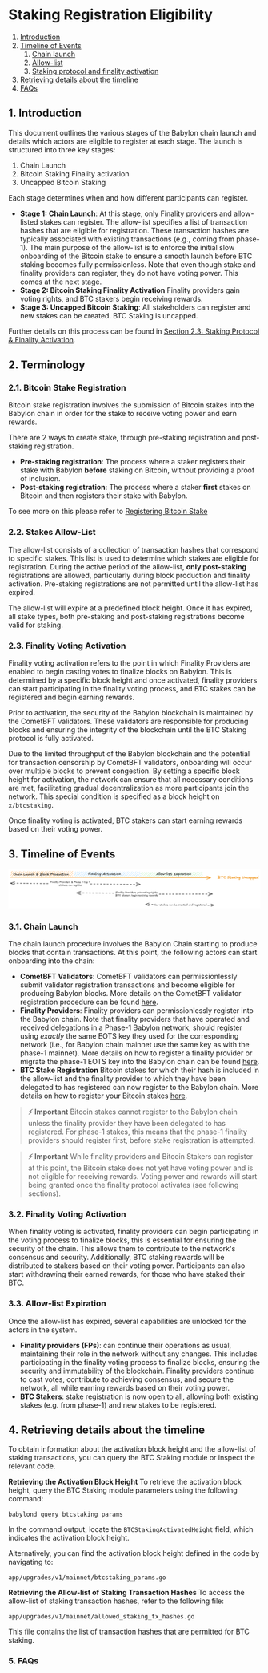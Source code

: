 # Staking Registration Eligibility

1. [Introduction](#1-introduction)
2. [Timeline of Events](#2-timeline-of-events)
    1. [Chain launch](#21-chain-launch)
    2. [Allow-list](#22-allow-list)
    3. [Staking protocol and finality activation](#23-staking-protocol-and-finality-activation)
3. [Retrieving details about the timeline](#3-retrieving-details-about-the-timeline)
4. [FAQs](#4-faqs)

## 1. Introduction

This document outlines the various stages of the Babylon chain launch
and details which actors are eligible to register at each stage.
The launch is structured into three key stages:

1. Chain Launch
2. Bitcoin Staking Finality activation
3. Uncapped Bitcoin Staking
<!-- todo improve the name of stage 3 -->

Each stage determines when and how different participants can register.
* **Stage 1: Chain Launch**: At this stage, only
  Finality providers and allow-listed stakes can register.
  The allow-list specifies a list of transaction hashes that
  are eligible for registration. These transaction hashes are
  typically associated with existing transactions (e.g., coming from phase-1).
  The main purpose of the allow-list is to enforce the initial slow onboarding
  of the Bitcoin stake to ensure a smooth launch before BTC staking
  becomes fully permissionless.
  Note that even though stake and finality providers can register,
  they do not have voting power. This comes at the next stage.
* **Stage 2: Bitcoin Staking Finality Activation** Finality providers gain
  voting rights, and BTC stakers begin receiving rewards.
* **Stage 3: Uncapped Bitcoin Staking**: All stakeholders can register and new
  stakes can be created. BTC Staking is uncapped.

Further details on this process can be found
in [Section 2.3: Staking Protocol & Finality Activation](#23-staking-protocol-and-finality-activation).

## 2. Terminology

### 2.1. Bitcoin Stake Registration

Bitcoin stake registration involves the submission of
Bitcoin stakes into the Babylon chain in order for the stake
to receive voting power and earn rewards.

There are 2 ways to create stake, through pre-staking registration and
post-staking registration.

* **Pre-staking registration**: The process where a staker registers their
    stake with Babylon **before** staking on Bitcoin, without providing a proof
    of inclusion.
* **Post-staking registration**: The process where a staker **first** stakes on
    Bitcoin and then registers their stake with Babylon.

To see more on this please refer to [Registering Bitcoin Stake](../../../docs/register-bitcoin-stake.md)

### 2.2. Stakes Allow-List

The allow-list consists of a collection of transaction hashes that correspond
to specific stakes. This list is used to determine which stakes are eligible
for registration. During the active period of the allow-list, **only post-staking**
registrations are allowed, particularly during block production and finality
activation. Pre-staking registrations are not permitted until the allow-list
has expired.

The allow-list will expire at a predefined block height. Once it has expired,
all stake types, both pre-staking and post-staking registrations become
valid for staking.

### 2.3. Finality Voting Activation

Finality voting activation refers to the point in which Finality Providers
are enabled to begin casting votes to finalize blocks on Babylon.
This is determined by a specific block height and once activated, finality
providers can start participating in the finality voting process, and BTC
stakes can be registered and begin earning rewards.

Prior to activation, the security of the Babylon blockchain is maintained by the
CometBFT validators. These validators are responsible for producing blocks and
ensuring the integrity of the blockchain until the BTC Staking protocol is
fully activated.

Due to the limited throughput of the Babylon blockchain and the potential for
transaction censorship by CometBFT validators, onboarding will occur over
multiple blocks to prevent congestion. By setting a specific block height for
activation, the network can ensure that all necessary conditions are met,
facilitating gradual decentralization as more participants join the network.
This special condition is specified as a block height on `x/btcstaking`.

Once finality voting is activated, BTC stakers can start earning rewards
based on their voting power.

## 3. Timeline of Events

![Staking Timeline](./static/stakingtimeline.png)

### 3.1. Chain Launch

The chain launch procedure involves the Babylon Chain
starting to produce blocks that contain transactions.
At this point, the following actors can start onboarding
into the chain:
* **CometBFT Validators**: CometBFT validators can permissionlessly
  submit validator registration transactions and become eligible
  for producing Babylon blocks. More details on the CometBFT
  validator registration procedure can be found [here](../../../x/epoching).
* **Finality Providers**: Finality providers can permissionlessly
  register into the Babylon chain. Note that finality providers
  that have operated and received delegations in a Phase-1 Babylon
  network, should register using *exactly* the same EOTS key they
  used for the corresponding network
  (i.e., for Babylon chain mainnet use the same key as with the phase-1 mainnet).
  More details on how to register a finality provider or migrate the phase-1
  EOTS key into the Babylon chain can be found
  [here](https://github.com/babylonlabs-io/finality-provider).
* **BTC Stake Registration** Bitcoin stakes for which their hash
  is included in the allow-list and the finality provider to which
  they have been delegated to has registered
  can now register to the Babylon chain.
  More details on how to register your Bitcoin stakes
  [here](../../../docs/register-bitcoin-stake.md).

> **⚡ Important** Bitcoin stakes cannot register to the Babylon chain
> unless the finality provider they have been delegated to has registered.
> For phase-1 stakes, this means that the phase-1 finality providers
> should register first, before stake registration is attempted.

> **⚡ Important** While finality providers and Bitcoin Stakers can
> register at this point, the Bitcoin stake does not yet have voting power
> and is not eligible for receiving rewards. Voting power and rewards
> will start being granted once the finality protocol activates
> (see following sections).

### 3.2. Finality Voting Activation

When finality voting is activated, finality providers can begin
participating in the voting process to finalize blocks, this is essential for
ensuring the security of the chain. This allows them to contribute to the
network's consensus and security. Additionally, BTC staking rewards will be
distributed to stakers based on their voting power. Participants can also
start withdrawing their earned rewards, for those who have staked their BTC.

### 3.3. Allow-list Expiration

Once the allow-list has expired, several capabilities are unlocked for the
actors in the system.
* **Finality providers (FPs)**: can continue their operations as usual,
  maintaining their role in the network without any changes. This includes
  participating in the finality voting process to finalize blocks,
  ensuring the security and immutability of the blockchain.
  Finality providers continue to cast votes, contribute to achieving consensus,
  and secure the network, all while earning rewards based on their voting power.
* **BTC Stakers**: stake registration is now open to all, allowing
  both existing stakes (e.g. from phase-1) and new stakes to be registered.

## 4. Retrieving details about the timeline

To obtain information about the activation block height and the allow-list of
staking transactions, you can query the BTC Staking module or inspect the
relevant code.

**Retrieving the Activation Block Height**
To retrieve the activation block height, query the BTC Staking module
parameters using the following command:

```shell
babylond query btcstaking params
```

In the command output, locate the `BTCStakingActivatedHeight` field, which
indicates the activation block height.

Alternatively, you can find the activation block height defined in the code by
navigating to:

```shell
app/upgrades/v1/mainnet/btcstaking_params.go
```

**Retrieving the Allow-list of Staking Transaction Hashes**
To access the allow-list of staking transaction hashes, refer to
the following file:

```shell
app/upgrades/v1/mainnet/allowed_staking_tx_hashes.go
```

This file contains the list of transaction hashes that are permitted for
BTC staking.

### 5. FAQs

<!-- TBD -->